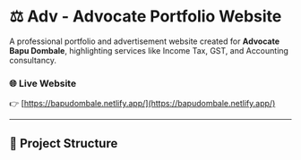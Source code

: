 # ⚖️ Adv - Advocate Portfolio Website

A professional portfolio and advertisement website created for **Advocate Bapu Dombale**, highlighting services like Income Tax, GST, and Accounting consultancy.

### 🌐 Live Website  
👉 [https://bapudombale.netlify.app/](https://bapudombale.netlify.app/)

---

## 📂 Project Structure

